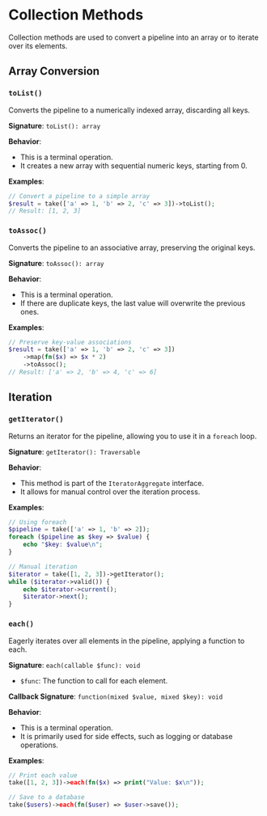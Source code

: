 # Collection Methods

Collection methods are used to convert a pipeline into an array or to iterate over its elements.

## Array Conversion

### `toList()`

Converts the pipeline to a numerically indexed array, discarding all keys.

**Signature**: `toList(): array`

**Behavior**:

-   This is a terminal operation.
-   It creates a new array with sequential numeric keys, starting from 0.

**Examples**:

```php
// Convert a pipeline to a simple array
$result = take(['a' => 1, 'b' => 2, 'c' => 3])->toList();
// Result: [1, 2, 3]
```

### `toAssoc()`

Converts the pipeline to an associative array, preserving the original keys.

**Signature**: `toAssoc(): array`

**Behavior**:

-   This is a terminal operation.
-   If there are duplicate keys, the last value will overwrite the previous ones.

**Examples**:

```php
// Preserve key-value associations
$result = take(['a' => 1, 'b' => 2, 'c' => 3])
    ->map(fn($x) => $x * 2)
    ->toAssoc();
// Result: ['a' => 2, 'b' => 4, 'c' => 6]
```

## Iteration

### `getIterator()`

Returns an iterator for the pipeline, allowing you to use it in a `foreach` loop.

**Signature**: `getIterator(): Traversable`

**Behavior**:

-   This method is part of the `IteratorAggregate` interface.
-   It allows for manual control over the iteration process.

**Examples**:

```php
// Using foreach
$pipeline = take(['a' => 1, 'b' => 2]);
foreach ($pipeline as $key => $value) {
    echo "$key: $value\n";
}

// Manual iteration
$iterator = take([1, 2, 3])->getIterator();
while ($iterator->valid()) {
    echo $iterator->current();
    $iterator->next();
}
```

### `each()`

Eagerly iterates over all elements in the pipeline, applying a function to each.

**Signature**: `each(callable $func): void`

-   `$func`: The function to call for each element.

**Callback Signature**: `function(mixed $value, mixed $key): void`

**Behavior**:

-   This is a terminal operation.
-   It is primarily used for side effects, such as logging or database operations.

**Examples**:

```php
// Print each value
take([1, 2, 3])->each(fn($x) => print("Value: $x\n"));

// Save to a database
take($users)->each(fn($user) => $user->save());
```
